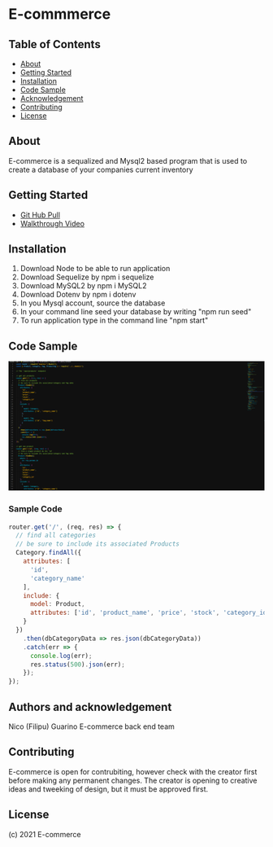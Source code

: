 # E-commmerce

## Table of Contents

- [About](#about)
- [Getting Started](#getting-started)
- [Installation](#installation)
- [Code Sample](#code-sample)
- [Acknowledgement](#acknowledgement)
- [Contributing](#contributing)
- [License](#license)

## About <a name = "about"></a>

E-commerce is a sequalized and Mysql2 based program that is used to  create a database of your companies current inventory 

## Getting Started <a name = "getting-started"></a>

* [Git Hub Pull](https://github.com/nicoguarino/e-commerce-.git)
* [Walkthrough Video](https://watch.screencastify.com/v/cJGWOMP0Eu58T9QEdHDn)

## Installation <a name = "installation"></a>

1. Download Node to be able to run application
2. Download Sequelize by npm i sequelize
3. Download MySQL2 by npm i MySQL2
4. Download Dotenv by npm i dotenv
5. In you Mysql account, source the database
6. In your command line seed your database by writing "npm run seed" 
6. To run application type in the command line "npm start"

## Code Sample <a name = "code-sample"></a>

![Sample Code](https://github.com/nicoguarino/e-commerce-/blob/main/images/sample_code.PNG?raw=true "Sample Code")

### Sample Code
```JavaScript Sample
router.get('/', (req, res) => {
  // find all categories
  // be sure to include its associated Products
  Category.findAll({
    attributes: [
      'id',
      'category_name'
    ],
    include: {
      model: Product,
      attributes: ['id', 'product_name', 'price', 'stock', 'category_id']
    }
  })
    .then(dbCategoryData => res.json(dbCategoryData))
    .catch(err => {
      console.log(err);
      res.status(500).json(err);
    });
});
```

## Authors and acknowledgement <a name = "acknowledgement"></a>

Nico (Filipu) Guarino
E-commerce back end team


## Contributing <a name = "contributing"></a>

E-commerce is open for contrubiting, however check with the creator first before making any permanent changes. The creator is opening to creative ideas and tweeking of design, but it must be approved first.

## License <a name = "license">

(c) 2021 E-commerce